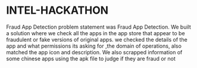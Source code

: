 # INTEL-HACKATHON
Fraud App Detection
problem statement was Fraud App Detection. We built a solution where we check all the apps in the app store that appear to be fraudulent or fake versions of original apps. we checked the details of the app and what permissions its asking for ,the domain of operations, also matched the app icon and description. We also scrapped information of some chinese apps using the apk file to judge if they are fraud or not
